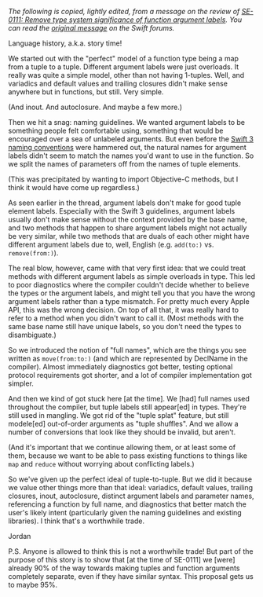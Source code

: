 _The following is copied, lightly edited, from a message on the review of [SE-0111: Remove type system significance of function argument labels][SE-0111]. You can read the [original message][] on the Swift forums._

Language history, a.k.a. story time!

We started out with the "perfect" model of a function type being a map from a tuple to a tuple. Different argument labels were just overloads. It really was quite a simple model, other than not having 1-tuples. Well, and variadics and default values and trailing closures didn't make sense anywhere but in functions, but still. Very simple.

(And inout. And autoclosure. And maybe a few more.)

Then we hit a snag: naming guidelines. We wanted argument labels to be something people felt comfortable using, something that would be encouraged over a sea of unlabeled arguments. But even before the [Swift 3 naming conventions][] were hammered out, the natural names for argument labels didn't seem to match the names you'd want to use in the function. So we split the names of parameters off from the names of tuple elements.

(This was precipitated by wanting to import Objective-C methods, but I think it would have come up regardless.)

As seen earlier in the thread, argument labels don't make for good tuple element labels. Especially with the Swift 3 guidelines, argument labels usually don't make sense without the context provided by the base name, and two methods that happen to share argument labels might not actually be very similar, while two methods that are duals of each other might have different argument labels due to, well, English (e.g. `add(to:)` vs. `remove(from:)`).

The real blow, however, came with that very first idea: that we could treat methods with different argument labels as simple overloads in type. This led to poor diagnostics where the compiler couldn't decide whether to believe the types or the argument labels, and might tell you that you have the wrong argument labels rather than a type mismatch. For pretty much every Apple API, this was the wrong decision. On top of all that, it was really hard to refer to a method when you didn't want to call it. (Most methods with the same base name still have unique labels, so you don't need the types to disambiguate.)

So we introduced the notion of "full names", which are the things you see written as `move(from:to:)` (and which are represented by DeclName in the compiler). Almost immediately diagnostics got better, testing optional protocol requirements got shorter, and a lot of compiler implementation got simpler.

And then we kind of got stuck here [at the time]. We [had] full names used throughout the compiler, but tuple labels still appear[ed] in types. They're still used in mangling. We got rid of the "tuple splat" feature, but still modele[ed] out-of-order arguments as "tuple shuffles". And we allow a number of conversions that look like they should be invalid, but aren't.

(And it's important that we continue allowing them, or at least some of them, because we want to be able to pass existing functions to things like `map` and `reduce` without worrying about conflicting labels.)

So we've given up the perfect ideal of tuple-to-tuple. But we did it because we value other things more than that ideal: variadics, default values, trailing closures, inout, autoclosure, distinct argument labels and parameter names, referencing a function by full name, and diagnostics that better match the user's likely intent (particularly given the naming guidelines and existing libraries). I think that's a worthwhile trade.

Jordan

P.S. Anyone is allowed to think this is not a worthwhile trade! But part of the purpose of this story is to show that [at the time of SE-0111] we [were] already 90% of the way towards making tuples and function arguments completely separate, even if they have similar syntax. This proposal gets us to maybe 95%.

[SE-0111]: https://github.com/swiftlang/swift-evolution/blob/main/proposals/0111-remove-arg-label-type-significance.md
[original message]: https://forums.swift.org/t/review-se-0111-remove-type-system-significance-of-function-argument-labels/3209/41
[Swift 3 naming conventions]: https://swift.org/documentation/api-design-guidelines
